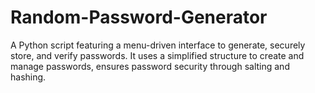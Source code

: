 # Random-Password-Generator
A Python script featuring  a menu-driven interface to generate, securely store, and verify passwords. It uses a simplified structure to create and manage passwords, ensures password security through salting and hashing.
